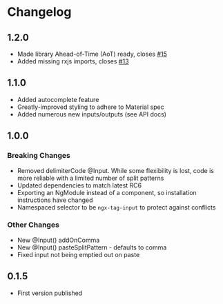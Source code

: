 # Changelog

## 1.2.0
- Made library Ahead-of-Time (AoT) ready, closes [#15](https://github.com/rosslavery/angular2-tag-input/issues/15)
- Added missing rxjs imports, closes [#13](https://github.com/rosslavery/angular2-tag-input/issues/13)

## 1.1.0
- Added autocomplete feature
- Greatly-improved styling to adhere to Material spec
- Added numerous new inputs/outputs (see API docs)

## 1.0.0
### Breaking Changes
- Removed delimiterCode @Input. While some flexibility is lost, code is more reliable with a limited number of split patterns
- Updated dependencies to match latest RC6
- Exporting an NgModule instead of a component, so installation instructions have changed
- Namespaced selector to be `ngx-tag-input` to protect against conflicts

### Other Changes
- New @Input() addOnComma
- New @Input() pasteSplitPattern - defaults to comma
- Fixed input not being emptied out on paste


## 0.1.5
- First version published
